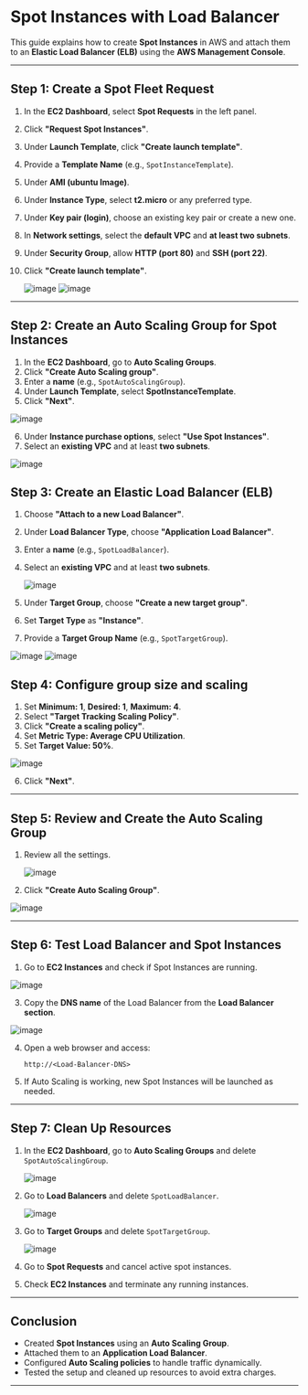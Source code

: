 # **Spot Instances with Load Balancer**  

This guide explains how to create **Spot Instances** in AWS and attach them to an **Elastic Load Balancer (ELB)** using the **AWS Management Console**.  

---

## **Step 1: Create a Spot Fleet Request**  
1. In the **EC2 Dashboard**, select **Spot Requests** in the left panel.  
2. Click **"Request Spot Instances"**.  
3. Under **Launch Template**, click **"Create launch template"**.  
4. Provide a **Template Name** (e.g., `SpotInstanceTemplate`).  
5. Under **AMI (ubuntu Image)**.  
6. Under **Instance Type**, select **t2.micro** or any preferred type.  
7. Under **Key pair (login)**, choose an existing key pair or create a new one.  
8. In **Network settings**, select the **default VPC** and **at least two subnets**.  
9. Under **Security Group**, allow **HTTP (port 80)** and **SSH (port 22)**.  
10. Click **"Create launch template"**.

    ![image](https://github.com/user-attachments/assets/18c0ce07-74ab-4c41-a236-f0dcc7af9e00)
    ![image](https://github.com/user-attachments/assets/9f65ee00-0439-47fc-a16b-effcb3f05280)

---

## **Step 2: Create an Auto Scaling Group for Spot Instances**  
1. In the **EC2 Dashboard**, go to **Auto Scaling Groups**.  
2. Click **"Create Auto Scaling group"**.  
3. Enter a **name** (e.g., `SpotAutoScalingGroup`).  
4. Under **Launch Template**, select **SpotInstanceTemplate**.  
5. Click **"Next"**.  

  ![image](https://github.com/user-attachments/assets/a51ff733-1c13-4611-b88f-07512cd879da)

6. Under **Instance purchase options**, select **"Use Spot Instances"**.
7. Select an **existing VPC** and at least **two subnets**.  

  ![image](https://github.com/user-attachments/assets/683027c4-9e56-4d75-9616-ea0855349230)

## **Step 3: Create an Elastic Load Balancer (ELB)**  
1. Choose **"Attach to a new Load Balancer"**.
2. Under **Load Balancer Type**, choose **"Application Load Balancer"**. 
3. Enter a **name** (e.g., `SpotLoadBalancer`).        
4. Select an **existing VPC** and at least **two subnets**.     

   ![image](https://github.com/user-attachments/assets/19ceb6e6-9a5a-44aa-b35d-ff4e5d12787f)

5. Under **Target Group**, choose **"Create a new target group"**.  
6. Set **Target Type** as **"Instance"**.  
7. Provide a **Target Group Name** (e.g., `SpotTargetGroup`).

  ![image](https://github.com/user-attachments/assets/10604785-f141-49a7-9c6d-ad4ba1e0c2ce)
  ![image](https://github.com/user-attachments/assets/15adaee5-069f-4b9d-9182-50a11926a479)

## **Step 4: Configure group size and scaling** 
1. Set **Minimum: 1**, **Desired: 1**, **Maximum: 4**.  
2. Select **"Target Tracking Scaling Policy"**.  
3. Click **"Create a scaling policy"**.  
4. Set **Metric Type: Average CPU Utilization**.  
5. Set **Target Value: 50%**.  

  ![image](https://github.com/user-attachments/assets/74df4adb-e8a5-407b-aa83-b18ef5415f5d)

6. Click **"Next"**.      

---

## **Step 5: Review and Create the Auto Scaling Group**  
1. Review all the settings.  

   ![image](https://github.com/user-attachments/assets/b5de1717-de38-48c5-a9ba-1aab55b236ff)

2. Click **"Create Auto Scaling Group"**.  

  ![image](https://github.com/user-attachments/assets/0273c25c-f9ba-4e3b-b7cd-2c9006317442)

---

## **Step 6: Test Load Balancer and Spot Instances**  
1. Go to **EC2 Instances** and check if Spot Instances are running.  

  ![image](https://github.com/user-attachments/assets/21019c57-e476-4324-b62c-92c604d4586a)

3. Copy the **DNS name** of the Load Balancer from the **Load Balancer section**.  

  ![image](https://github.com/user-attachments/assets/ad70db7c-78d0-45f7-b4c7-33798ec8e93c)

4. Open a web browser and access:  
   ```
   http://<Load-Balancer-DNS>
   ```
5. If Auto Scaling is working, new Spot Instances will be launched as needed.  

---

## **Step 7: Clean Up Resources**  
1. In the **EC2 Dashboard**, go to **Auto Scaling Groups** and delete `SpotAutoScalingGroup`.  

    ![image](https://github.com/user-attachments/assets/0dbca856-6718-4abf-8a9e-aa67df69d800)

2. Go to **Load Balancers** and delete `SpotLoadBalancer`.  

   ![image](https://github.com/user-attachments/assets/d54a94e4-d490-4abb-a92e-ece8922d3c76)
 
3. Go to **Target Groups** and delete `SpotTargetGroup`.  

   ![image](https://github.com/user-attachments/assets/07a4a229-714d-4508-9d3e-44c21e45d885)

4. Go to **Spot Requests** and cancel active spot instances.  
5. Check **EC2 Instances** and terminate any running instances.  

---

## **Conclusion**
- Created **Spot Instances** using an **Auto Scaling Group**.  
- Attached them to an **Application Load Balancer**.  
- Configured **Auto Scaling policies** to handle traffic dynamically.  
- Tested the setup and cleaned up resources to avoid extra charges.  

---
